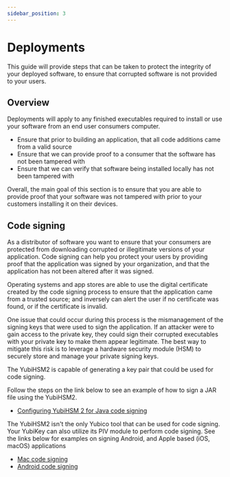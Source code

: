 ```yaml
---
sidebar_position: 3
---
```


# Deployments

This guide will provide steps that can be taken to protect the integrity of your deployed software, to ensure that corrupted software is not provided to your users.

## Overview

Deployments will apply to any finished executables required to install or use your software from an end user consumers computer.

- Ensure that prior to building an application, that all code additions came from a valid source
- Ensure that we can provide proof to a consumer that the software has not been tampered with
- Ensure that we can verify that software being installed locally has not been tampered with

Overall, the main goal of this section is to ensure that you are able to provide proof that your software was not tampered with prior to your customers installing it on their devices.

## Code signing

As a distributor of software you want to ensure that your consumers are protected from downloading corrupted or illegitimate versions of your application. Code signing can help you protect your users by providing proof that the application was signed by your organization, and that the application has not been altered after it was signed.

Operating systems and app stores are able to use the digital certificate created by the code signing process to ensure that the application came from a trusted source; and inversely can alert the user if no certificate was found, or if the certificate is invalid.

One issue that could occur during this process is the mismanagement of the signing keys that were used to sign the application. If an attacker were to gain access to the private key, they could sign their corrupted executables with your private key to make them appear legitimate. The best way to mitigate this risk is to leverage a hardware security module (HSM) to securely store and manage your private signing keys.

The YubiHSM2 is capable of generating a key pair that could be used for code signing.

Follow the steps on the link below to see an example of how to sign a JAR file using the YubiHSM2.

- [Configuring YubiHSM 2 for Java code signing](https://github.com/YubicoLabs/yubihsm-java-enrollment)

The YubiHSM2 isn't the only Yubico tool that can be used for code signing. Your YubiKey can also utilize its PIV module to perform code signing. See the links below for examples on signing Android, and Apple based (iOS, macOS) applications

- [Mac code signing](https://developers.yubico.com/PIV/Guides/Mac_code_signing.html)
- [Android code signing](https://developers.yubico.com/PIV/Guides/Android_code_signing.html)
